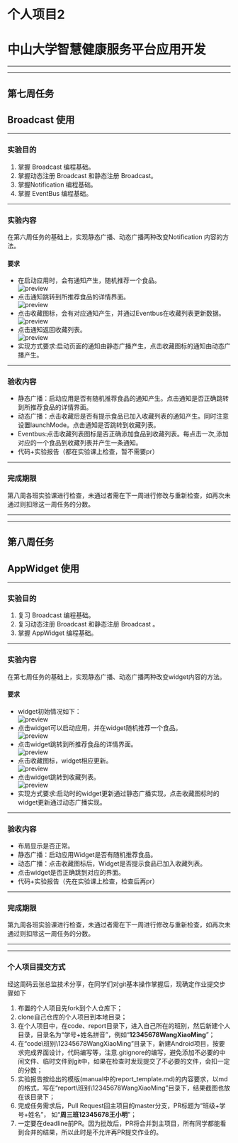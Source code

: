 # 个人项目2
# 中山大学智慧健康服务平台应用开发

---  

---  

## 第七周任务  
## Broadcast 使用

---
  
### 实验目的
   1. 掌握 Broadcast 编程基础。  
   2. 掌握动态注册 Broadcast 和静态注册 Broadcast。
   3. 掌握Notification 编程基础。
   4. 掌握 EventBus 编程基础。
   
---

### 实验内容
在第六周任务的基础上，实现静态广播、动态广播两种改变Notification 内容的方法。  

#### 要求  
* 在启动应用时，会有通知产生，随机推荐一个食品。  
 ![preview](https://gitee.com/code_sysu/PersonalProject2/raw/master/manual/images/week7_static_notification.jpg)
* 点击通知跳转到所推荐食品的详情界面。  
 ![preview](https://gitee.com/code_sysu/PersonalProject2/raw/master/manual/images/week7_static_jump.jpg) 
* 点击收藏图标，会有对应通知产生，并通过Eventbus在收藏列表更新数据。  
 ![preview](https://gitee.com/code_sysu/PersonalProject2/raw/master/manual/images/week7_requirement3.jpg) 
* 点击通知返回收藏列表。  
 ![preview](https://gitee.com/code_sysu/PersonalProject2/raw/master/manual/images/week7_requirement4.jpg) 
* 实现方式要求:启动页面的通知由静态广播产生，点击收藏图标的通知由动态广播产生。   

 

---

### 验收内容
* 静态广播：启动应用是否有随机推荐食品的通知产生。点击通知是否正确跳转到所推荐食品的详情界面。
* 动态广播：点击收藏后是否有提示食品已加入收藏列表的通知产生。同时注意设置launchMode。点击通知是否跳转到收藏列表。
* Eventbus:点击收藏列表图标是否正确添加食品到收藏列表。每点击一次,添加对应的一个食品到收藏列表并产生一条通知。
* 代码+实验报告（都在实验课上检查，暂不需要pr）

---

### 完成期限
第八周各班实验课进行检查，未通过者需在下一周进行修改与重新检查，如再次未通过则扣除这一周任务的分数。

---  

---  

## 第八周任务  
## AppWidget 使用

---
  
### 实验目的
   1. 复习 Broadcast 编程基础。  
   2. 复习动态注册 Broadcast 和静态注册 Broadcast 。
   3. 掌握 AppWidget 编程基础。
   
---

### 实验内容
在第七周任务的基础上，实现静态广播、动态广播两种改变widget内容的方法。  

#### 要求 
* widget初始情况如下：      
![preview](https://gitee.com/code_sysu/PersonalProject2/raw/master/manual/images/week8_begin.PNG) 
* 点击widget可以启动应用，并在widget随机推荐一个食品。      
![preview](https://gitee.com/code_sysu/PersonalProject2/raw/master/manual/images/week8_recommendation.PNG)
* 点击widget跳转到所推荐食品的详情界面。     
![preview](https://gitee.com/code_sysu/PersonalProject2/raw/master/manual/images/week8_jump.PNG) 
* 点击收藏图标，widget相应更新。     
![preview](https://gitee.com/code_sysu/PersonalProject2/raw/master/manual/images/week8_update.PNG) 
* 点击widget跳转到收藏列表。     
![preview](https://gitee.com/code_sysu/PersonalProject2/raw/master/manual/images/week8_collection.PNG) 
* 实现方式要求:启动时的widget更新通过静态广播实现，点击收藏图标时的widget更新通过动态广播实现。 

 

---

### 验收内容
* 布局显示是否正常。
* 静态广播：启动应用Widget是否有随机推荐食品。
* 动态广播：点击收藏图标后，Widget是否提示食品已加入收藏列表。
* 点击widget是否正确跳到对应的界面。
* 代码+实验报告（先在实验课上检查，检查后再pr）

---

### 完成期限
第九周各班实验课进行检查，未通过者需在下一周进行修改与重新检查，如再次未通过则扣除这一周任务的分数。

---
---


### 个人项目提交方式
经这周码云张总监技术分享，在同学们对git基本操作掌握后，现确定作业提交步骤如下
1. 布置的个人项目先fork到个人仓库下；
2. clone自己仓库的个人项目到本地目录；
3. 在个人项目中，在code、report目录下，进入自己所在的班别，然后新建个人目录，目录名为“学号+姓名拼音”，例如“**12345678WangXiaoMing**”；
4. 在“code\班别\12345678WangXiaoMing”目录下，新建Android项目，按要求完成界面设计，代码编写等，注意.gitignore的编写，避免添加不必要的中间文件、临时文件到git中，如果在检查时发现提交了不必要的文件，会扣一定的分数；
5. 实验报告按给出的模版(manual中的report_template.md)的内容要求，以md的格式，写在“report\班别\12345678WangXiaoMing”目录下，结果截图也放在该目录下；
6. 完成任务需求后，Pull Request回主项目的master分支，PR标题为“班级+学号+姓名”， 如“**周三班12345678王小明**”；
7. 一定要在deadline前PR。因为批改后，PR将合并到主项目，所有同学都能看到合并的结果，所以此时是不允许再PR提交作业的。